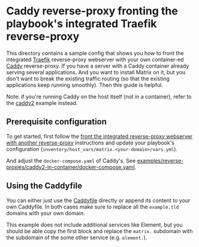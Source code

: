 # Caddy reverse-proxy fronting the playbook's integrated Traefik reverse-proxy

This directory contains a sample config that shows you how to front the integrated [Traefik](https://traefik.io/) reverse-proxy webserver with your own container-ed  [Caddy](https://caddyserver.com/) reverse-proxy. If you have a server with a Caddy container already serving several applications. And you want to install Matrix on it, but you don't want to break the existing traffic routing (so that the existing applications keep running smoothly). Then this guide is helpful.

Note: if you're running Caddy on the host itself (not in a container), refer to the [caddy2](../caddy2/README.md) example instead.


## Prerequisite configuration

To get started, first follow the [front the integrated reverse-proxy webserver with another reverse-proxy](../../../docs/configuring-playbook-own-webserver.md#fronting-the-integrated-reverse-proxy-webserver-with-another-reverse-proxy) instructions and update your playbook's configuration (`inventory/host_vars/matrix.<your-domain>/vars.yml`).

And adjust the `docker-compose.yaml` of Caddy's. See [examples/reverse-proxies/caddy2-in-container/docker-compose.yaml](./docker-compose.yaml).


## Using the Caddyfile

You can either just use the [Caddyfile](Caddyfile) directly or append its content to your own Caddyfile.
In both cases make sure to replace all the `example.tld` domains with your own domain.

This example does not include additional services like Element, but you should be able copy the first block and replace the `matrix.` subdomain with the subdomain of the some other service (e.g. `element.`).
